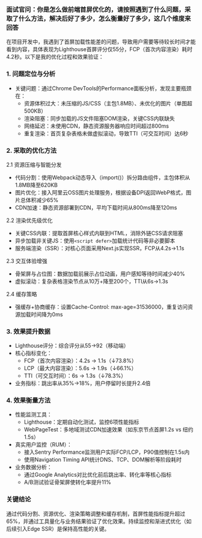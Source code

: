 

### 面试官问：你是怎么做前端首屏优化的，请按照遇到了什么问题，采取了什么方法，解决后好了多少，怎么衡量好了多少，这几个维度来回答

在项目开发中，我遇到了首屏加载性能差的问题，导致用户需要等待较长时间才能看到内容，具体表现为Lighthouse首屏评分仅55分，FCP（首次内容渲染）耗时4.2秒。以下是我的优化过程和效果验证：


### 1. 问题定位与分析
- 关键问题：通过Chrome DevTools的Performance面板分析，发现主要瓶颈在：
  - 资源体积过大：未压缩的JS/CSS（主包1.8MB）、未优化的图片（单图超500KB）
  - 渲染阻塞：同步加载的JS文件阻塞DOM渲染，关键CSS内联缺失
  - 网络延迟：未使用CDN，静态资源服务器响应时间超过800ms
  - 重复渲染：首页复杂表格未做虚拟滚动，导致TTI（可交互时间）达6秒

### 2. 采取的优化方法
2.1 资源压缩与智能分发
- 代码分割：使用Webpack动态导入（import()）拆分路由组件，主包体积从1.8MB降至620KB
- 图片优化：接入阿里云OSS图片处理服务，根据设备DPI返回WebP格式，图片总体积减少65%
- CDN加速：静态资源部署到CDN，平均下载时间从800ms降至120ms

2.2 渲染优先级优化
- 关键CSS内联：提取首屏核心样式内联到HTML，消除外链CSS请求阻塞
- 异步加载非关键JS：使用`<script defer>`加载统计代码等非必要脚本
- 服务端渲染（SSR）：对核心页面采用Next.js实现SSR，FCP从4.2s→1.1s

2.3 交互体验增强
- 骨架屏与占位图：数据加载前展示占位动画，用户感知等待时间减少40%
- 虚拟滚动：复杂表格渲染节点从10万+降至200个，TTI从6s→1.3s

2.4 缓存策略
- 强缓存+协商缓存：设置Cache-Control: max-age=31536000，重复访问资源加载时间降为0ms

### 3. 效果提升数据
- Lighthouse评分：综合评分从55→92（移动端）
- 核心指标变化：
  - FCP（首次内容渲染）：4.2s → 1.1s（↓73.8%）
  - LCP（最大内容渲染）：5.6s → 1.9s（↓66.1%）
  - TTI（可交互时间）：6s → 1.3s（↓78.3%）
- 业务指标：跳出率从35%→18%，用户停留时长提升2.4倍

### 4. 效果衡量方法
- 性能监测工具：
  - Lighthouse：定期自动化测试，监控6项性能指标
  - WebPageTest：多地域测试CDN加速效果（如东京节点首屏1.2s vs 纽约1.5s）
- 真实用户监控（RUM）：
  - 接入Sentry Performance监测用户实际FCP/LCP，P90值控制在1.5s内
  - 使用Navigation Timing API统计DNS、TCP、DOM解析等阶段耗时
- 业务数据分析：
  - 通过Google Analytics对比优化前后跳出率、转化率等核心指标
  - A/B测试验证骨架屏使转化率提升11%

### 关键结论
通过代码分割、资源优化、渲染策略调整和缓存机制，首屏性能指标提升超过65%，并通过工具量化与业务结果验证了优化效果。持续监控和渐进式优化（如后续引入Edge SSR）是保持高性能的关键。










